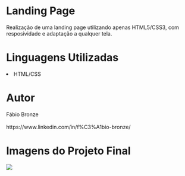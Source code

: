# Landing Page
<p/>Realização de uma landing page utilizando apenas HTML5/CSS3, com resposividade e adaptação a qualquer tela.<p/>

<h1/>Linguagens Utilizadas</h1>
<li/>HTML/CSS</li>
<h1/>Autor</h1>
Fábio Bronze
<br/><br/>
https://www.linkedin.com/in/f%C3%A1bio-bronze/

<h1/>Imagens do Projeto Final</h1>
<img src="https://user-images.githubusercontent.com/116193280/216733069-b64883ac-624a-4173-8655-188a26d91e40.PNG" />
<br/><br/>
